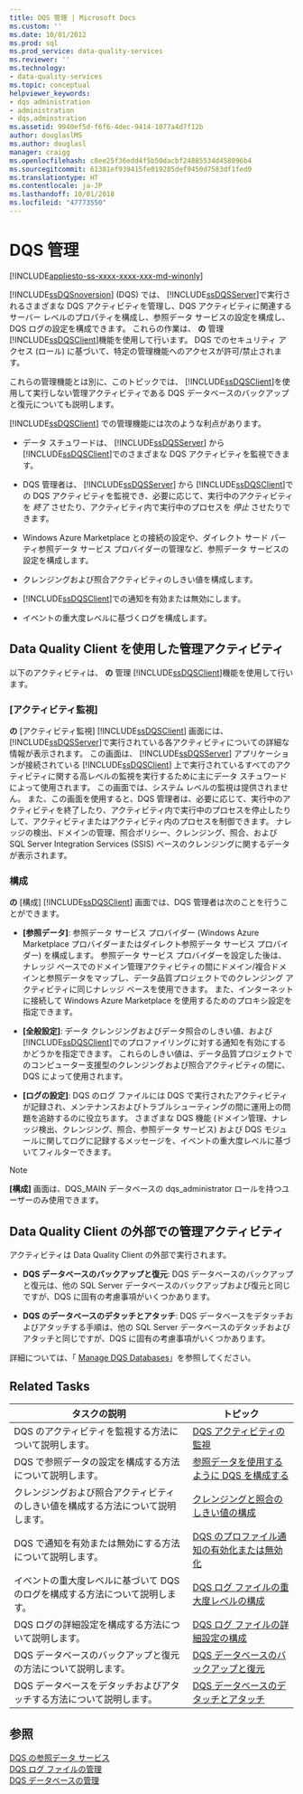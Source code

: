 ```yaml
---
title: DQS 管理 | Microsoft Docs
ms.custom: ''
ms.date: 10/01/2012
ms.prod: sql
ms.prod_service: data-quality-services
ms.reviewer: ''
ms.technology:
- data-quality-services
ms.topic: conceptual
helpviewer_keywords:
- dqs administration
- administration
- dqs,adminstration
ms.assetid: 9940ef5d-f6f6-4dec-9414-1077a4d7f12b
author: douglaslMS
ms.author: douglasl
manager: craigg
ms.openlocfilehash: c8ee25f36edd4f5b50dacbf24885534d458096b4
ms.sourcegitcommit: 61381ef939415fe019285def9450d7583df1fed0
ms.translationtype: HT
ms.contentlocale: ja-JP
ms.lasthandoff: 10/01/2018
ms.locfileid: "47773550"
---
```

# <a name="dqs-administration"></a>DQS 管理

[!INCLUDE[appliesto-ss-xxxx-xxxx-xxx-md-winonly](../includes/appliesto-ss-xxxx-xxxx-xxx-md-winonly.md)]

  [!INCLUDE[ssDQSnoversion](../includes/ssdqsnoversion-md.md)] (DQS) では、 [!INCLUDE[ssDQSServer](../includes/ssdqsserver-md.md)]で実行されるさまざまな DQS アクティビティを管理し、DQS アクティビティに関連するサーバー レベルのプロパティを構成し、参照データ サービスの設定を構成し、DQS ログの設定を構成できます。 これらの作業は、 **の** 管理 [!INCLUDE[ssDQSClient](../includes/ssdqsclient-md.md)]機能を使用して行います。 DQS でのセキュリティ アクセス (ロール) に基づいて、特定の管理機能へのアクセスが許可/禁止されます。  
  
 これらの管理機能とは別に、このトピックでは、 [!INCLUDE[ssDQSClient](../includes/ssdqsclient-md.md)]を使用して実行しない管理アクティビティである DQS データベースのバックアップと復元についても説明します。  
  
 [!INCLUDE[ssDQSClient](../includes/ssdqsclient-md.md)] での管理機能には次のような利点があります。  
  
-   データ スチュワードは、 [!INCLUDE[ssDQSServer](../includes/ssdqsserver-md.md)] から [!INCLUDE[ssDQSClient](../includes/ssdqsclient-md.md)]でのさまざまな DQS アクティビティを監視できます。  
  
-   DQS 管理者は、 [!INCLUDE[ssDQSServer](../includes/ssdqsserver-md.md)] から [!INCLUDE[ssDQSClient](../includes/ssdqsclient-md.md)]での DQS アクティビティを監視でき、必要に応じて、実行中のアクティビティを *終了* させたり、アクティビティ内で実行中のプロセスを *停止* させたりできます。  
  
-   Windows Azure Marketplace との接続の設定や、ダイレクト サード パーティ参照データ サービス プロバイダーの管理など、参照データ サービスの設定を構成します。  
  
-   クレンジングおよび照合アクティビティのしきい値を構成します。  
  
-   [!INCLUDE[ssDQSClient](../includes/ssdqsclient-md.md)]での通知を有効または無効にします。  
  
-   イベントの重大度レベルに基づくログを構成します。  
  
##  <a name="AdminUsingClent"></a> Data Quality Client を使用した管理アクティビティ  
 以下のアクティビティは、 **の** 管理 [!INCLUDE[ssDQSClient](../includes/ssdqsclient-md.md)]機能を使用して行います。  
  
### <a name="activity-monitoring"></a>[アクティビティ監視]  
 **の** [アクティビティ監視] [!INCLUDE[ssDQSClient](../includes/ssdqsclient-md.md)] 画面には、 [!INCLUDE[ssDQSServer](../includes/ssdqsserver-md.md)]で実行されている各アクティビティについての詳細な情報が表示されます。 この画面は、 [!INCLUDE[ssDQSServer](../includes/ssdqsserver-md.md)] アプリケーションが接続されている [!INCLUDE[ssDQSClient](../includes/ssdqsclient-md.md)] 上で実行されているすべてのアクティビティに関する高レベルの監視を実行するために主にデータ スチュワードによって使用されます。 この画面では、システム レベルの監視は提供されません。 また、この画面を使用すると、DQS 管理者は、必要に応じて、実行中のアクティビティを終了したり、アクティビティ内で実行中のプロセスを停止したりして、アクティビティまたはアクティビティ内のプロセスを制御できます。 ナレッジの検出、ドメインの管理、照合ポリシー、クレンジング、照合、および SQL Server Integration Services (SSIS) ベースのクレンジングに関するデータが表示されます。  
  
### <a name="configuration"></a>構成  
 **の** [構成] [!INCLUDE[ssDQSClient](../includes/ssdqsclient-md.md)] 画面では、DQS 管理者は次のことを行うことができます。  
  
-   **[参照データ]**: 参照データ サービス プロバイダー (Windows Azure Marketplace プロバイダーまたはダイレクト参照データ サービス プロバイダー) を構成します。 参照データ サービス プロバイダーを設定した後は、ナレッジ ベースでのドメイン管理アクティビティの間にドメイン/複合ドメインと参照データをマップし、データ品質プロジェクトでのクレンジング アクティビティに同じナレッジ ベースを使用できます。 また、インターネットに接続して Windows Azure Marketplace を使用するためのプロキシ設定を指定できます。  
  
-   **[全般設定]**: データ クレンジングおよびデータ照合のしきい値、および [!INCLUDE[ssDQSClient](../includes/ssdqsclient-md.md)]でのプロファイリングに対する通知を有効にするかどうかを指定できます。 これらのしきい値は、データ品質プロジェクトでのコンピューター支援型のクレンジングおよび照合アクティビティの間に、DQS によって使用されます。  
  
-   **[ログの設定]**: DQS のログ ファイルには DQS で実行されたアクティビティが記録され、メンテナンスおよびトラブルシューティングの間に運用上の問題を追跡するのに役立ちます。 さまざまな DQS 機能 (ドメイン管理、ナレッジ検出、クレンジング、照合、参照データ サービス) および DQS モジュールに関してログに記録するメッセージを、イベントの重大度レベルに基づいてフィルターできます。  
  
> [!NOTE]  
>  **[構成]** 画面は、DQS_MAIN データベースの dqs_administrator ロールを持つユーザーのみ使用できます。  
  
##  <a name="AdminOutsideClient"></a> Data Quality Client の外部での管理アクティビティ  
 アクティビティは Data Quality Client の外部で実行されます。  
  
-   **DQS データベースのバックアップと復元**: DQS データベースのバックアップと復元は、他の SQL Server データベースのバックアップおよび復元と同じですが、DQS に固有の考慮事項がいくつかあります。  
  
-   **DQS のデータベースのデタッチとアタッチ**: DQS データベースをデタッチおよびアタッチする手順は、他の SQL Server データベースのデタッチおよびアタッチと同じですが、DQS に固有の考慮事項がいくつかあります。  
  
 詳細については、「 [Manage DQS Databases](../data-quality-services/manage-dqs-databases.md)」を参照してください。  
  
## <a name="related-tasks"></a>Related Tasks  
  
|タスクの説明|トピック|  
|----------------------|-----------|  
|DQS のアクティビティを監視する方法について説明します。|[DQS アクティビティの監視](../data-quality-services/monitor-dqs-activities.md)|  
|DQS で参照データの設定を構成する方法について説明します。|[参照データを使用するように DQS を構成する](../data-quality-services/configure-dqs-to-use-reference-data.md)|  
|クレンジングおよび照合アクティビティのしきい値を構成する方法について説明します。|[クレンジングと照合のしきい値の構成](../data-quality-services/configure-threshold-values-for-cleansing-and-matching.md)|  
|DQS で通知を有効または無効にする方法について説明します。|[DQS のプロファイル通知の有効化または無効化](../data-quality-services/enable-or-disable-profiling-notifications-in-dqs.md)|  
|イベントの重大度レベルに基づいて DQS のログを構成する方法について説明します。|[DQS ログ ファイルの重大度レベルの構成](../data-quality-services/configure-severity-levels-for-dqs-log-files.md)|  
|DQS ログの詳細設定を構成する方法について説明します。|[DQS ログ ファイルの詳細設定の構成](../data-quality-services/configure-advanced-settings-for-dqs-log-files.md)|  
|DQS データベースのバックアップと復元の方法について説明します。|[DQS データベースのバックアップと復元](../data-quality-services/backing-up-and-restoring-dqs-databases.md)|  
|DQS データベースをデタッチおよびアタッチする方法について説明します。|[DQS データベースのデタッチとアタッチ](../data-quality-services/detaching-and-attaching-dqs-databases.md)|  
  
## <a name="see-also"></a>参照  
 [DQS の参照データ サービス](../data-quality-services/reference-data-services-in-dqs.md)   
 [DQS ログ ファイルの管理](../data-quality-services/manage-dqs-log-files.md)   
 [DQS データベースの管理](../data-quality-services/manage-dqs-databases.md)  
  
  
